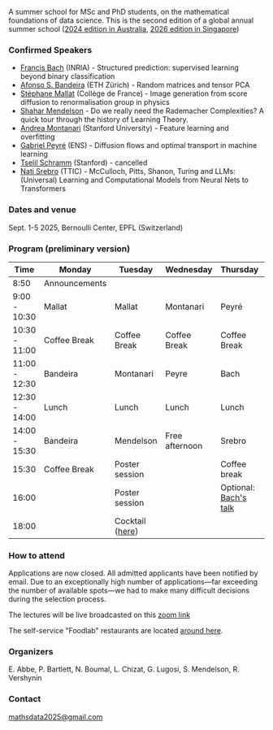 A summer school for MSc and PhD students, on the mathematical foundations of data science.  This is the second edition of a global annual summer school ([2024 edition in Australia](https://maths.anu.edu.au/news-events/events/annual-graduate-school-mathematical-aspects-data-science), [2026 edition in Singapore](https://ims.nus.edu.sg/events/ss_datascience2026/))

### Confirmed Speakers
- [Francis Bach](https://www.di.ens.fr/~fbach/) (INRIA) - Structured prediction: supervised learning beyond binary classification
- [Afonso S. Bandeira](https://people.math.ethz.ch/~abandeira/) (ETH Zürich) - Random matrices and tensor PCA
- [Stéphane Mallat](https://www.di.ens.fr/~mallat/mallat.html) (Collège de France) - Image generation from score diffusion to renormalisation group in physics
- [Shahar Mendelson](https://sites.google.com/view/shaharmendelson/home) - Do we really need the Rademacher Complexities? A quick tour through the history of Learning Theory.
- [Andrea Montanari](https://web.stanford.edu/~montanar/) (Stanford University) - Feature learning and overfitting
- [Gabriel Peyré](https://www.gpeyre.com/) (ENS) - Diffusion flows and optimal transport in machine learning
- [Tselil Schramm](https://tselilschramm.org/) (Stanford) - cancelled
- [Nati Srebro](https://nati.ttic.edu/) (TTIC) - McCulloch, Pitts, Shanon, Turing and LLMs: (Universal) Learning and Computational Models from Neural Nets to Transformers

### Dates and venue
Sept. 1-5 2025, Bernoulli Center, EPFL (Switzerland)

### Program (preliminary version)

| Time          | Monday      | Tuesday        | Wednesday       | Thursday      | Friday      |
|---------------|-------------|----------------|-----------------|---------------|-------------|
| 8:50          | Announcements|||||
| 9:00 - 10:30  | Mallat      | Mallat         | Montanari       | Peyré          | Bach        |
| 10:30 - 11:00 | Coffee Break | Coffee Break  | Coffee Break    | Coffee Break  | Coffee Break  |
| 11:00 - 12:30 | Bandeira    | Montanari      | Peyre           | Bach         | Srebro     |
| 12:30 - 14:00 | Lunch       | Lunch          | Lunch           | Lunch         | Lunch       |
| 14:00 - 15:30 | Bandeira    | Mendelson      | Free afternoon | Srebro       | Discussions |
| 15:30         | Coffee Break   | Poster session |              |  Coffee break   |             |
| 16:00         |             | Poster session      |                 |  Optional: [Bach's talk](https://memento.epfl.ch/event/ai-center-research-seminar-series-francis-bach/)  |         |
| 18:00         |             | Cocktail ([here](https://plan.epfl.ch/?room==SV%201604))      |                 |               |             |


### How to attend
Applications are now closed. All admitted applicants have been notified by email. Due to an exceptionally high number of applications—far exceeding the number of available spots—we had to make many difficult decisions during the selection process.

The lectures will be live broadcasted on this [zoom link](https://epfl.zoom.us/j/68817774793?pwd=wqaR87mlQ86TOCaAwj3JYdjPEEQUwI.1)

The self-service "Foodlab" restaurants are located [around here](https://plan.epfl.ch/?room==CM%202%20435).

### Organizers
E. Abbe, P. Bartlett, N. Boumal, L. Chizat, G. Lugosi, S. Mendelson, R. Vershynin

### Contact
mathsdata2025@gmail.com

